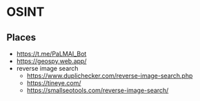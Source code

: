 <!-- menu: Osinting -->
# OSINT

## Places
- https://t.me/PaLMAI_Bot
- https://geospy.web.app/
- reverse image search
  - https://www.duplichecker.com/reverse-image-search.php
  - https://tineye.com/
  - https://smallseotools.com/reverse-image-search/
